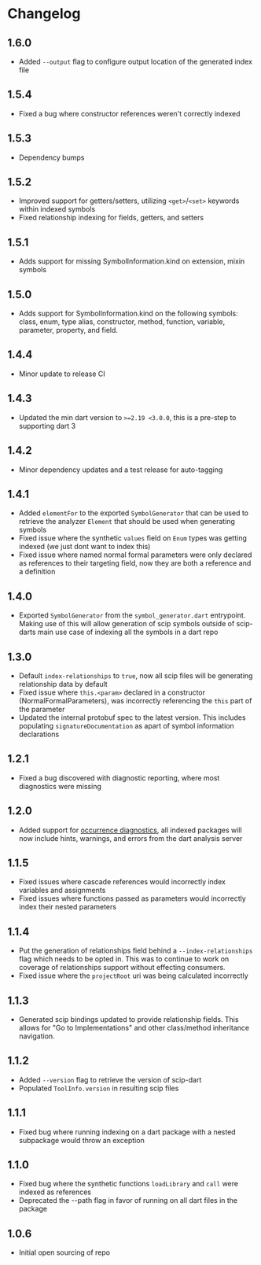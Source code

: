 # Changelog

## 1.6.0
- Added `--output` flag to configure output location of the generated index file 

## 1.5.4
- Fixed a bug where constructor references weren't correctly indexed

## 1.5.3
- Dependency bumps

## 1.5.2
- Improved support for getters/setters, utilizing `<get>`/`<set>` keywords within indexed symbols
- Fixed relationship indexing for fields, getters, and setters

## 1.5.1
- Adds support for missing SymbolInformation.kind on extension, mixin symbols

## 1.5.0
- Adds support for SymbolInformation.kind on the following symbols: class, enum, type alias, constructor, method, function, variable, parameter, property, and field.

## 1.4.4
- Minor update to release CI

## 1.4.3
- Updated the min dart version to `>=2.19 <3.0.0`, this is a pre-step to supporting dart 3

## 1.4.2
- Minor dependency updates and a test release for auto-tagging

## 1.4.1
- Added `elementFor` to the exported `SymbolGenerator` that can be used to retrieve the analyzer `Element` that should be used when generating symbols
- Fixed issue where the synthetic `values` field on `Enum` types was getting indexed (we just dont want to index this)
- Fixed issue where named normal formal parameters were only declared as references to their targeting field, now they are both a reference and a definition

## 1.4.0
- Exported `SymbolGenerator` from the `symbol_generator.dart` entrypoint. Making use of this will allow generation of scip symbols outside of scip-darts main use case of indexing all the symbols in a dart repo

## 1.3.0
- Default `index-relationships` to `true`, now all scip files will be generating relationship data by default
- Fixed issue where `this.<param>` declared in a constructor (NormalFormalParameters), was incorrectly referencing the `this` part of the parameter
- Updated the internal protobuf spec to the latest version. This includes populating `signatureDocumentation` as apart of symbol information declarations

## 1.2.1
- Fixed a bug discovered with diagnostic reporting, where most diagnostics were missing

## 1.2.0

- Added support for [occurrence diagnostics](https://github.com/sourcegraph/scip/blob/8d3634b4d6aa564129dac3ee462592ebc4203236/scip.proto#L579), all indexed packages will now include hints, warnings, and errors from the dart analysis server

## 1.1.5

- Fixed issues where cascade references would incorrectly index variables and assignments
- Fixed issues where functions passed as parameters would incorrectly index their nested parameters

## 1.1.4

- Put the generation of relationships field behind a `--index-relationships` flag which needs to be opted in. This was to continue to work on coverage of relationships support without effecting consumers.
- Fixed issue where the `projectRoot` uri was being calculated incorrectly

## 1.1.3

- Generated scip bindings updated to provide relationship fields. This allows for "Go to Implementations" and other class/method inheritance navigation.

## 1.1.2

- Added `--version` flag to retrieve the version of scip-dart
- Populated `ToolInfo.version` in resulting scip files

## 1.1.1

- Fixed bug where running indexing on a dart package with a nested subpackage would throw an exception

## 1.1.0

- Fixed bug where the synthetic functions `loadLibrary` and `call` were indexed as references
- Deprecated the --path flag in favor of running on all dart files in the package

## 1.0.6

- Initial open sourcing of repo